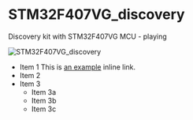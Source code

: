 # STM32F407VG_discovery
Discovery kit with STM32F407VG MCU - playing

![STM32F407VG_discovery](/STM32F407VG_discovery/DOC/STM32F4-discovery-board.JPG)

*  Item 1 This is [an example](http://www.example.com/) inline link.
*  Item 2
*  Item 3
    *  Item 3a
    *  Item 3b
    *  Item 3c
